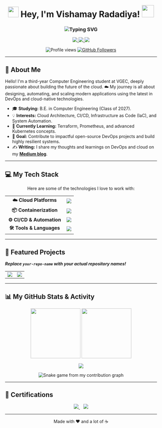 <h1 align="center">
  <img src="https://media.giphy.com/media/hvRJCLFzcasrR4ia7z/giphy.gif" width="35">
  Hey, I'm Vishamay Radadiya! 
  <img src="https://media.giphy.com/media/mGcNjsfWAjY5AEZNw6/giphy.gif" width="40">
</h1>

<h3 align="center">
  <img src="https://readme-typing-svg.herokuapp.com?font=Fira+Code&size=25&pause=1000&color=00C9FF&center=true&vCenter=true&width=600&lines=DevOps+%26+Cloud+Engineer;AWS+%7C+Kubernetes+%7C+Docker;CI%2FCD+Pipelines+%26+Automation;Infrastructure+as+Code;Cloud+Native+Solutions" alt="Typing SVG" />
</h3>

<p align="center">
  <a href="https://linkedin.com/in/vishamay-radadiya-9723vkr154982" target="_blank">
    <img src="https://img.shields.io/badge/LinkedIn-0A66C2?style=for-the-badge&logo=linkedin&logoColor=white" />
  </a>
  <a href="https://medium.com/@vishamay501" target="_blank">
    <img src="https://img.shields.io/badge/Medium-000000?style=for-the-badge&logo=medium&logoColor=white" />
  </a>
  <a href="https://instagram.com/vishamay_radadiya" target="_blank">
    <img src="https://img.shields.io/badge/Instagram-E4405F?style=for-the-badge&logo=instagram&logoColor=white" />
  </a>
</p>

<p align="center">
  <img src="https://komarev.com/ghpvc/?username=vishamay123&label=PROFILE%20VIEWS&color=0e75b6&style=flat-square" alt="Profile views" />
  <a href="https://github.com/vishamay123?tab=followers">
    <img src="https://img.shields.io/github/followers/vishamay123?label=Followers&style=flat-square&color=0e75b6" alt="GitHub Followers" />
  </a>
</p>

---

## 🚀 About Me
<p>
  Hello! I'm a third-year Computer Engineering student at VGEC, deeply passionate about building the future of the cloud. ☁️ My journey is all about designing, automating, and scaling modern applications using the latest in DevOps and cloud-native technologies.
</p>

- 🎓 **Studying:** B.E. in Computer Engineering (Class of 2027).
- 💡 **Interests:** Cloud Architecture, CI/CD, Infrastructure as Code (IaC), and System Automation.
- 🌱 **Currently Learning:** Terraform, Prometheus, and advanced Kubernetes concepts.
- 🎯 **Goal:** Contribute to impactful open-source DevOps projects and build highly resilient systems.
- ✍️ **Writing:** I share my thoughts and learnings on DevOps and cloud on my <a href="https://medium.com/@vishamay501"><strong>Medium blog</strong></a>.

---

## 💻 My Tech Stack
<p align="center">
  Here are some of the technologies I love to work with:
</p>
<table align="center">
  <tr>
    <td align="center" width="180">
      <b>☁️ Cloud Platforms</b>
    </td>
    <td align="left">
      <img src="https://skillicons.dev/icons?i=aws,azure,gcp" />
    </td>
  </tr>
  <tr>
    <td align="center">
      <b>📦 Containerization</b>
    </td>
    <td align="left">
      <img src="https://skillicons.dev/icons?i=docker,kubernetes,helm" />
    </td>
  </tr>
  <tr>
    <td align="center">
      <b>⚙️ CI/CD & Automation</b>
    </td>
    <td align="left">
      <img src="https://skillicons.dev/icons?i=jenkins,githubactions,ansible,terraform" />
    </td>
  </tr>
  <tr>
    <td align="center">
      <b>🛠️ Tools & Languages</b>
    </td>
    <td align="left">
      <img src="https://skillicons.dev/icons?i=linux,bash,git,github,python" />
    </td>
  </tr>
</table>

---

## 🔧 Featured Projects
**_Replace `your-repo-name` with your actual repository names!_**
<table width="100%">
  <tr>
    <td width="50%" valign="top">
      <a href="https://github.com/vishamay123/your-repo-name" target="_blank">
        <img align="center" src="https://github-readme-stats.vercel.app/api/pin/?username=vishamay123&repo=your-repo-name&theme=tokyonight&hide_border=true" />
      </a>
    </td>
    <td width="50%" valign="top">
      <a href="https://github.com/vishamay123/your-repo-name-2" target="_blank">
        <img align="center" src="https://github-readme-stats.vercel.app/api/pin/?username=vishamay123&repo=your-repo-name-2&theme=tokyonight&hide_border=true" />
      </a>
    </td>
  </tr>
</table>

---

## 📊 My GitHub Stats & Activity

<p align="center">
  <img src="https://github-readme-stats.vercel.app/api?username=vishamay123&show_icons=true&theme=tokyonight&hide_border=true&count_private=true" height="165" />
  <img src="https://github-readme-stats.vercel.app/api/top-langs?username=vishamay123&layout=compact&theme=tokyonight&hide_border=true" height="165" />
</p>
<p align="center">
  <img src="https://github-readme-streak-stats.herokuapp.com?user=vishamay123&theme=tokyonight&hide_border=true" />
</p>
<p align="center">
  <img src="https://github.com/vishamay123/vishamay123/blob/output/github-contribution-grid-snake.svg" alt="Snake game from my contribution graph"/>
</p>

---

## 📜 Certifications
<p align="center">
  <a href="https://vishamay123.github.io/certifications/aws-cloud-practitioner-certificate.png.png" target="_blank">
    <img src="https://img.shields.io/badge/AWS%20Cloud%20Practitioner-FF9900?style=for-the-badge&logo=amazonaws&logoColor=white" />
  </a>
  &nbsp;&nbsp;
  <a href="https://vishamay123.github.io/certifications/azure-fundamentals-certificate.png.jpg" target="_blank">
    <img src="https://img.shields.io/badge/Azure%20Fundamentals-0078D4?style=for-the-badge&logo=microsoftazure&logoColor=white" />
  </a>
</p>

---
<p align="center">
  Made with ❤️ and a lot of ☕
</p>
